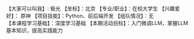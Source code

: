 【大家可以叫我】: 极光
【坐标】：北京
【专业/职业】：在校大学生
【兴趣爱好】： 原神
【项目技能】：Python、前后端开发
【组队情况】：无  
【本课程学习基础】：深度学习基础
【本期活动目标】：入门微调LLM，掌握LLM基本知识，提高实践能力